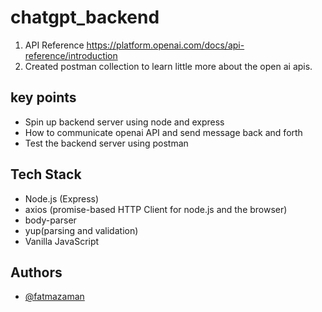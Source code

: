 # chatgpt_backend

1. API Reference https://platform.openai.com/docs/api-reference/introduction 
2. Created postman collection to learn little more about the open ai apis.
## key points 

- Spin up backend server using node and express
- How to communicate openai API and send message back and forth 
- Test the backend server using postman 

## Tech Stack

- Node.js (Express)
- axios (promise-based HTTP Client for node.js and the browser)
- body-parser
- yup(parsing and validation)
- Vanilla JavaScript

## Authors

- [@fatmazaman](https://www.linkedin.com/in/fatmazaman)